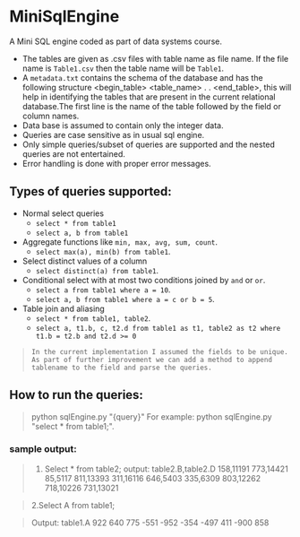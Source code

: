# MiniSqlEngine

A Mini SQL engine coded as part of data systems course.

- The tables are given as .csv files with table name as file name. If the file name is `Table1.csv` then the table name will be `Table1`.
- A `metadata.txt` contains the schema of the database and has the following structure <begin_table> <table_name> . . <end_table>, this will help in identifying the tables that are present in the current relational database.The first line is the name of the table followed by the field or column names.
- Data base is assumed to contain only the integer data.
- Queries are case sensitive as in usual sql engine.
- Only simple queries/subset of queries are supported and the nested queries are not entertained.
- Error handling is done with proper error messages.


## Types of queries supported:

- Normal select queries
  - `select * from table1`
  - `select a, b from table1`
- Aggregate functions like `min, max, avg, sum, count`.
  - `select max(a), min(b) from table1`.
- Select distinct values of a column
  -  `select distinct(a) from table1`.
- Conditional select with at most two conditions joined by `and` or `or`.
  - `select a from table1 where a = 10`.
  - `select a, b from table1 where a = c or b = 5`.
- Table join and aliasing
  - `select * from table1, table2`.
  - `select a, t1.b, c, t2.d from table1 as t1, table2 as t2 where t1.b = t2.b and t2.d >= 0`

> `In the current implementation I assumed the fields to be unique. As part of further improvement we can add a method to append tablename to the field and parse the queries.`

## How to run the queries:

>python sqlEngine.py "{query}"
>For example: python sqlEngine.py "select * from table1;".


### sample output:
> 1. Select * from table2;
> output: 
table2.B,table2.D
158,11191
773,14421
85,5117
811,13393
311,16116
646,5403
335,6309
803,12262
718,10226
731,13021


> 2.Select A from table1;

> Output:
table1.A
922
640
775
-551
-952
-354
-497
411
-900
858



